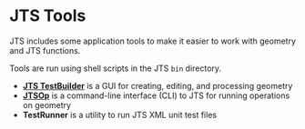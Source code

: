# JTS Tools

JTS includes some application tools to make it easier to work with geometry and JTS functions.

Tools are run using shell scripts in the JTS `bin` directory.

* [**JTS TestBuilder**](JTSTestBuilder.md) is a GUI for creating, editing, and processing geometry
* [**JTSOp**](JtsOp.md) is a command-line interface (CLI) to JTS for running operations on geometry
* **TestRunner** is a utility to run JTS XML unit test files

